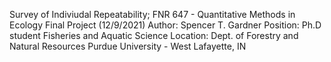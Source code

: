  Survey of Indiviudal Repeatability;
 FNR 647 - Quantitative Methods in Ecology
 Final Project (12/9/2021)
 Author: Spencer T. Gardner
 Position: 
       Ph.D student 
       Fisheries and Aquatic Science
 Location: 
       Dept. of Forestry and Natural Resources
       Purdue University - West Lafayette, IN
